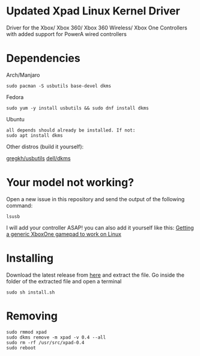# Updated Xpad Linux Kernel Driver
Driver for the Xbox/ Xbox 360/ Xbox 360 Wireless/ Xbox One Controllers with added support for PowerA wired controllers

# Dependencies
Arch/Manjaro
```
sudo pacman -S usbutils base-devel dkms
```
Fedora
```
sudo yum -y install usbutils && sudo dnf install dkms
```
Ubuntu
```
all depends should already be installed. If not:
sudo apt install dkms
```
Other distros (build it yourself):

[gregkh/usbutils](https://github.com/gregkh/usbutils)
[dell/dkms](https://github.com/dell/dkms)

# Your model not working?
Open a new issue in this repository and send the output of the following command:
```
lsusb
```
I will add your controller ASAP! you can also add it yourself like this:
[Getting a generic XboxOne gamepad to work on Linux](https://www.reddit.com/r/linux_gaming/comments/l1ty23/getting_a_generic_xboxone_gamepad_to_work_on_linux/)

# Installing
Download the latest release from [here](https://github.com/JBGMR/xpad_powera/releases) and extract the file. Go inside the folder of the extracted file and open a terminal
```
sudo sh install.sh
```
# Removing
```
sudo rmmod xpad
sudo dkms remove -m xpad -v 0.4 --all
sudo rm -rf /usr/src/xpad-0.4
sudo reboot
```
